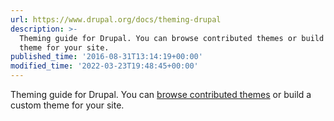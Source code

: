 ```yaml
---
url: https://www.drupal.org/docs/theming-drupal
description: >-
  Theming guide for Drupal. You can browse contributed themes or build a custom
  theme for your site.
published_time: '2016-08-31T13:14:19+00:00'
modified_time: '2022-03-23T19:48:45+00:00'
---
```

Theming guide for Drupal. You can [browse contributed themes](/project/project%5Ftheme) or build a custom theme for your site.